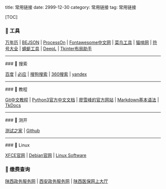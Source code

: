 title: 常用链接
date: 2999-12-30
category: 常用链接
tag: 常用链接

[TOC]

###  工具

[万年历](https://wannianli.tianqi.com/ "提供万年历查询") | [BEJSON](https://www.bejson.com/ "JSON格式化,xml转json工具") | [ProcessOn](https://www.processon.com/login?f=index "在线协作绘图平台") | [Fontawesome中文网](https://fontawesome.com.cn/v4/cheatsheet "Fontawesome中文版webfont,是一款基于css框架的网页字体图标库，它完全免费") | [菜鸟工具](https://c.runoob.com/ "菜鸟工具，为开发设计人员提供在线工具") | [猫啃网](https://www.maoken.com/ "最新最全的可免费商用中文字体下载网站") | [符号大全](http://www.fhdq.net/ "符号大全-特殊符号-特殊符号大全") | [蜻蜓工具](https://33tool.com/ "蜻蜓工具是一个在线工具网站，包含开发工具，转换工具，图片工具，视频工具，办公辅助，站长工具等，为大家提供免费的在线工具服务。") | [DeepL](https://www.deepl.com/zh/translator "DeepL翻译：全世界最准确的翻译") | [Tkinter布局助手](https://www.pytk.net/ "一款在线设计仅需拖拽就能生成Tkinter布局的小工具")

<hr />
###  搜索

[百度](https://www.baidu.com "百度一下，你就知道") | [必应](https://www.bing.com "必应可帮助你将理论付诸实践，使得搜索更加方便快捷，从而达到事半功倍的效果") | [搜狗搜索](https://www.sogou.com/) | 
[360搜索](https://www.so.com/) | [yandex](https://yandex.com/)

<hr />
###  教程

[Git中文教程](https://git-scm.com/book/zh/v2) | [Python3官方中文文档](https://docs.python.org/zh-cn/3/) | [廖雪峰的官方网站](https://www.liaoxuefeng.com/ "廖雪峰的官方网站 (liaoxuefeng.com) 研究互联网产品和技术，提供原创中文精品教程") | [Markdown基本语法](http://markdown.p2hp.com/basic-syntax/ "The Markdown elements outlined in John Gruber's design document.") | [TkDocs](https://tkdocs.com/shipman/index-2.html "Tkinter 8.5 reference: a GUI for Python")

<hr />
###  测开

[测试之家](http://testerhome.com/ "测试人的家园") | [Github](https://www.github.com)

<hr />
###  Linux

[XFCE官网](https://www.xfce.org/ "Xfce 是类 UNIX 操作系统的轻量级桌面环境") | [Debian官网](https://www.debian.org "Debian GNU/Linux 是一个操作系统及自由软件的发行版，它是由一群自愿付出时间和精力的用户来维护并更新的。") | [Linux Software](https://alternativeto.net/platform/linux/ "All Linux Software on AlternativeTo")

###  缴费查询

[陕西政务服务网](https://zwfw.shaanxi.gov.cn/) | [西安政务服务网](http://zwfw.xa.gov.cn/zdpyc/door/) | [陕西医保网上大厅](https://zwfw.shaanxi.gov.cn/ggfw/hallEnter/#/personLogin) 
